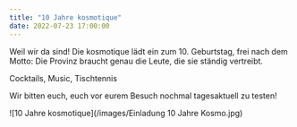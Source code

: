 ```yaml
---
title: "10 Jahre kosmotique"
date: 2022-07-23 17:00:00
---
```


Weil wir da sind!
Die kosmotique lädt ein zum 10. Geburtstag, frei nach dem Motto: Die Provinz braucht genau die Leute, die sie ständig vertreibt.

Cocktails, Music, Tischtennis

Wir bitten euch, euch vor eurem Besuch nochmal tagesaktuell zu testen!

![10 Jahre kosmotique](/images/Einladung 10 Jahre Kosmo.jpg)
